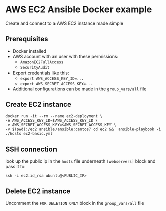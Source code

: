 # AWS EC2 Ansible Docker example
Create and connect to a AWS EC2 instance made simple

## Prerequisites
* Docker installed
* AWS account with an user with these permissions:
  * `AmazonEC2FullAccess`
  * `SecurityAudit`
* Export credentials like this:
  * `export AWS_ACCESS_KEY_ID=...`
  * `export AWS_SECRET_ACCESS_KEY=...`
* Additional configurations can be made in the `group_vars/all` file

## Create EC2 instance

```
docker run -it --rm --name ec2-deployment \
-e AWS_ACCESS_KEY_ID=$AWS_ACCESS_KEY_ID \
-e AWS_SECRET_ACCESS_KEY=$AWS_SECRET_ACCESS_KEY \
-v $(pwd):/ec2 ansible/ansible:centos7 cd ec2 &&  ansible-playbook -i ./hosts ec2-basic.yml
```
## SSH connection
look up the public ip in the `hosts` file underneath `[webservers]` block and pass it to:

`ssh -i ec2.id_rsa ubuntu@<PUBLIC_IP>`


## Delete EC2 instance
Uncomment the `FOR DELETION ONLY` block in the `group_vars/all` file